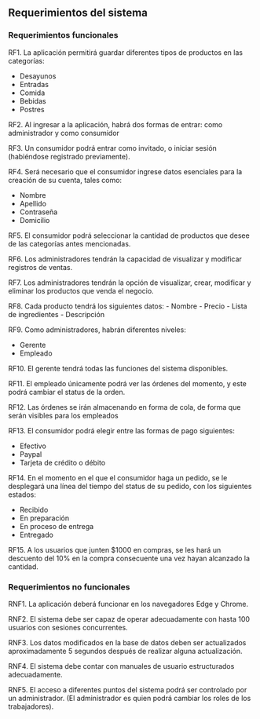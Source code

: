 ## Requerimientos del sistema

### Requerimientos funcionales

RF1. La aplicación permitirá guardar diferentes tipos de productos en las categorías:
   - Desayunos
   - Entradas
   - Comida
   - Bebidas
   - Postres

RF2. Al ingresar a la aplicación, habrá dos formas de entrar: como administrador y como consumidor

RF3. Un consumidor podrá entrar como invitado, o iniciar sesión (habiéndose registrado previamente).

RF4. Será necesario que el consumidor ingrese datos esenciales para la creación de su cuenta, tales como:
   - Nombre
   - Apellido
   - Contraseña
   - Domicilio

RF5. El consumidor podrá seleccionar la cantidad de productos que desee de las categorías antes mencionadas.

RF6. Los administradores tendrán la capacidad de visualizar y modificar registros de ventas.

RF7. Los administradores tendrán la opción de visualizar, crear, modificar y eliminar los productos que venda el negocio.

RF8. Cada producto tendrá los siguientes datos: 
    - Nombre
    - Precio
    - Lista de ingredientes
    - Descripción

RF9. Como administradores, habrán diferentes niveles:
   - Gerente
   - Empleado

RF10. El gerente tendrá todas las funciones del sistema disponibles.

RF11. El empleado únicamente podrá ver las órdenes del momento, y este podrá cambiar el status de la orden.

RF12. Las órdenes se irán almacenando en forma de cola, de forma que serán visibles para los empleados

RF13. El consumidor podrá elegir entre las formas de pago siguientes:
   - Efectivo
   - Paypal
   - Tarjeta de crédito o débito

RF14. En el momento en el que el consumidor haga un pedido, se le desplegará una línea del tiempo del status de su pedido, con los siguientes estados:
   - Recibido
   - En preparación
   - En proceso de entrega
   - Entregado

RF15. A los usuarios que junten $1000 en compras, se les hará un descuento del 10% en la compra consecuente una vez hayan alcanzado la cantidad.


### Requerimientos no funcionales

RNF1. La aplicación deberá funcionar en los navegadores Edge y Chrome.

RNF2. El sistema debe ser capaz de operar adecuadamente con hasta 100 usuarios con sesiones concurrentes.

RNF3. Los datos modificados en la base de datos deben ser actualizados aproximadamente 5 segundos después de realizar alguna actualización.

RNF4. El sistema debe contar con manuales de usuario estructurados adecuadamente.

RNF5. El acceso a diferentes puntos del sistema podrá ser controlado por un administrador. (El administrador es quien podrá cambiar los roles de los trabajadores).
